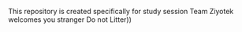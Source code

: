 This repository is created specifically for study session
Team Ziyotek welcomes you stranger
Do not Litter))